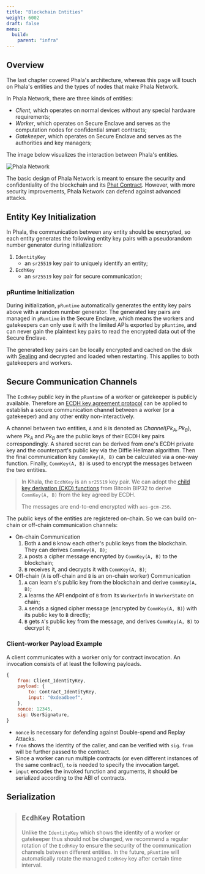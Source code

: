 ```yaml
---
title: "Blockchain Entities"
weight: 6002
draft: false
menu:
  build:
    parent: "infra"
---
```


## Overview

The last chapter covered Phala's architecture, whereas this page will touch on Phala's entities and the types of nodes that make Phala Network.

In Phala Network, there are three kinds of entities:

- _Client_, which operates on normal devices without any special hardware requirements;
- _Worker_, which operates on Secure Enclave and serves as the computation nodes for confidential smart contracts;
- _Gatekeeper_, which operates on Secure Enclave and serves as the authorities and key managers;

The image below visualizes the interaction between Phala's entities.

![Phala Network](/images/docs/spec/phala-design.png)

The basic design of Phala Network is meant to ensure the security and confidentiality of the blockchain and its [Phat Contract](/en-us/build/developer/intro/). However, with more security improvements, Phala Network can defend against advanced attacks.

## Entity Key Initialization

In Phala, the communication between any entity should be encrypted, so each entity generates the following entity key pairs with a pseudorandom number generator during initialization:

1. `IdentityKey`
   - an `sr25519` key pair to uniquely identify an entity;
2. `EcdhKey`
   - an `sr25519` key pair for secure communication;

### pRuntime Initialization

During initialization, `pRuntime` automatically generates the entity key pairs above with a random number generator. The generated key pairs are managed in `pRuntime` in the Secure Enclave, which means the workers and gatekeepers can only use it with the limited APIs exported by `pRuntime`, and can never gain the plaintext key pairs to read the encrypted data out of the Secure Enclave.

The generated key pairs can be locally encrypted and cached on the disk with [Sealing](https://sgx101.gitbook.io/sgx101/sgx-bootstrap/sealing) and decrypted and loaded when restarting. This applies to both gatekeepers and workers.

## Secure Communication Channels

The `EcdhKey` public key in the `pRuntime` of a worker or gatekeeper is publicly available. Therefore an [ECDH key agreement protocol](https://wiki.openssl.org/index.php/Elliptic_Curve_Diffie_Hellman) can be applied to establish a secure communication channel between a worker (or a gatekeeper) and any other entity non-interactively.

A channel between two entities, `A` and `B` is denoted as $Channel(Pk_A, Pk_B)$, where $Pk_A$ and $Pk_B$ are the public keys of their ECDH key pairs correspondingly. A shared secret can be derived from one's ECDH private key and the counterpart's public key via the Diffie Hellman algorithm. Then the final communication key `CommKey(A, B)` can be calculated via a one-way function. Finally, `CommKey(A, B)` is used to encrypt the messages between the two entities.

> In Khala, the `EcdhKey` is an `sr25519` key pair. We can adopt the [child key derivation (CKD) functions](https://github.com/bitcoin/bips/blob/master/bip-0032.mediawiki#child-key-derivation-ckd-functions) from Bitcoin BIP32 to derive `CommKey(A, B)` from the key agreed by ECDH.
>
> The messages are end-to-end encrypted with `aes-gcm-256`.

The public keys of the entities are registered on-chain. So we can build on-chain or off-chain communication channels:

- On-chain Communication
  1. Both `A` and `B` know each other's public keys from the blockchain. They can derives `CommKey(A, B)`;
  2. `A` posts a cipher message encrypted by `CommKey(A, B)` to the blockchain;
  3. `B` receives it, and decrypts it with `CommKey(A, B)`;
- Off-chain (`A` is off-chain and `B` is an on-chain worker) Communication
  1. `A` can learn `B`'s public key from the blockchain and derive `CommKey(A, B)`;
  2. `A` learns the API endpoint of `B` from its `WorkerInfo` in `WorkerState` on chain;
  3. `A` sends a signed cipher message (encrypted by `CommKey(A, B)`) with its public key to `B` directly;
  4. `B` gets `A`'s public key from the message, and derives `CommKey(A, B)` to decrypt it;

### Client-worker Payload Example

A client communicates with a worker only for contract invocation. An invocation consists of at least the following payloads.

```js
{
    from: Client_IdentityKey,
    payload: {
        to: Contract_IdentityKey,
        input: "0xdeadbeef",
    },
    nonce: 12345,
    sig: UserSignature,
}
```

- `nonce` is necessary for defending against Double-spend and Replay Attacks.
- `from` shows the identity of the caller, and can be verified with `sig`. `from` will be further passed to the contract.
- Since a worker can run multiple contracts (or even different instances of the same contract), `to` is needed to specify the invocation target.
- `input` encodes the invoked function and arguments, it should be serialized according to the ABI of contracts.

## Serialization

> ## `EcdhKey` Rotation
>
> Unlike the `IdentityKey` which shows the identity of a worker or gatekeeper thus should not be changed, we recommend a regular rotation of the `EcdhKey` to ensure the security of the communication channels between different entities. In the future, `pRuntime` will automatically rotate the managed `EcdhKey` key after certain time interval.
